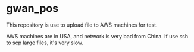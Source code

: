 # gwan_pos

This repository is use to upload file to AWS machines for test.

AWS machines are in USA, and network is very bad from China.
If use ssh to scp large files, it's very slow.
